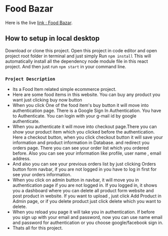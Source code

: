 # Food Bazar

Here is the live [link : Food Bazar](https://food-bazar-project.web.app/).

## How to setup in local desktop

Download or clone this project. Open this project in code editor and open project root folder in terminal and just simply Run `npm install`
This will automatically install all the dependency node module file in this react project.
And then just run `npm start` in your command line.

### `Project Description`

- Its a Food Item related simple ecommerce project.
- Here are some food items in this website. You can buy any product you want just clicking buy now button
- When you click One of the food item's buy button it will move into authentication page. There is a Google Sign In Authentication. You have to Authenticate. You can login with your g-mail id by google authenticate.
- When you authenticate it will move into checkout page.There you can show your product item which you clicked before the authentication. Here a checkout button, when you click checkout button it will save your information and product information in Database. and redirect you orders page. There you can see your order list which you ordered before. Also you can see your information like profile, user name , email address.
- And also you can see your previous orders list by just clicking Orders button form navbar, if you are not logged in you have to log in first for see your orders information.
- When you click on admin button in navbar, it will move you in authentication page if you are not logged in. If you logged in, it shows you a dashboard where you can delete all product form website and post product in website. If you want to upload , just click Add Product in Admin page, or if you delete product just click delete which you want to delete.
- When you reload you page it will take you in authentication. If before you sign up with your email and password, now you can use name email and password for authentication or you choose google/facebook sign in.
- Thats all for this project.
